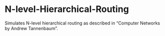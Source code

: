 # N-level-Hierarchical-Routing
Simulates N-level hierarchical routing as described in “Computer Networks by Andrew Tannenbaum”.
